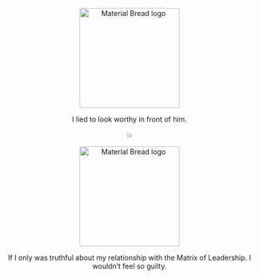 <p align="center">
    <img width="200" src="https://cdn.discordapp.com/attachments/1266570127470760079/1308736598208282676/Untitled585_20241120180757.png?ex=673f0770&is=673db5f0&hm=fb9cb3e10d5a1776485c33df9fab767003cf15e28f60722ab939e9352b1defc9&" alt="Material Bread logo">
</p>

<p align="center">
    I lied to look worthy in front of him.
</p>

<p align="center">
    💥
</p>

<p align="center">
    <img width="200" src="https://cdn.discordapp.com/attachments/1266570127470760079/1308738199354474546/Untitled588_20241120181808.png?ex=673f08ed&is=673db76d&hm=1c39ef7a740d9298fd36437c194f8286ba4e7b06351d9d1e6fb671647765eab4&" alt="Material Bread logo">
</p>

<p align="center">
    If I only was truthful about my relationship with the Matrix of Leadership. I wouldn’t feel so guilty.
</p>
